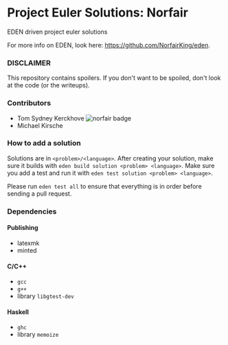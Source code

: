 # Project Euler Solutions: Norfair
EDEN driven project euler solutions

For more info on EDEN, look here: https://github.com/NorfairKing/eden.

### DISCLAIMER
This repository contains spoilers.
If you don't want to be spoiled, don't look at the code (or the writeups).

### Contributors
- Tom Sydney Kerckhove ![norfair badge](https://projecteuler.net/profile/Norfair.png)
- Michael Kirsche

### How to add a solution
Solutions are in `<problem>/<language>`.
After creating your solution, make sure it builds with `eden build solution <problem> <language>`.
Make sure you add a test and run it with `eden test solution <problem> <language>`.

Please run `eden test all` to ensure that everything is in order before sending a pull request.

### Dependencies
#### Publishing
- latexmk
- minted

#### C/C++
- `gcc`
- `g++`
- library `libgtest-dev`

#### Haskell
- `ghc`
- library `memoize`
